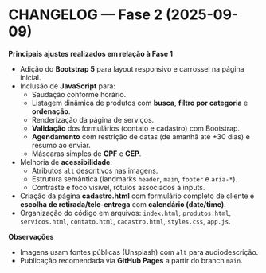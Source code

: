 # CHANGELOG — Fase 2 (2025-09-09)

**Principais ajustes realizados em relação à Fase 1**
- Adição do **Bootstrap 5** para layout responsivo e carrossel na página inicial.
- Inclusão de **JavaScript** para:
  - Saudação conforme horário.
  - Listagem dinâmica de produtos com **busca**, **filtro por categoria** e **ordenação**.
  - Renderização da página de serviços.
  - **Validação** dos formulários (contato e cadastro) com Bootstrap.
  - **Agendamento** com restrição de datas (de amanhã até +30 dias) e resumo ao enviar.
  - Máscaras simples de **CPF** e **CEP**.
- Melhoria de **acessibilidade**:
  - Atributos `alt` descritivos nas imagens.
  - Estrutura semântica (landmarks `header`, `main`, `footer` e `aria-*`).
  - Contraste e foco visível, rótulos associados a inputs.
- Criação da página **cadastro.html** com formulário completo de cliente e **escolha de retirada/tele‑entrega** com **calendário (date/time)**.
- Organização do código em arquivos: `index.html`, `produtos.html`, `servicos.html`, `contato.html`, `cadastro.html`, `styles.css`, `app.js`.

**Observações**
- Imagens usam fontes públicas (Unsplash) com `alt` para audiodescrição.
- Publicação recomendada via **GitHub Pages** a partir do branch `main`.
